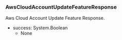 ### AwsCloudAccountUpdateFeatureResponse
Aws Cloud Account Update Feature Response.

- success: System.Boolean
  - None
